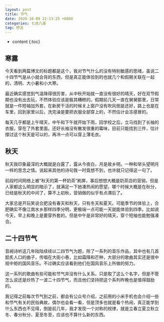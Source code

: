 ```yaml
---
layout: post
title: 节气
date: 2020-10-09 22:13:25 +0800
categories: 七说八道
tag: 想法
---
```


* content
{:toc}


## 寒露

今天看到两篇博文的标题都是这个，我对节气什么的没有特别敏感的思绪，虽说二十四节气是从小就会背的东西，但是真正能体验到的也就几个和假期关联在一起的，清明、大小暑和小大寒。

最近确实感觉到气温降得很厉害，从中秋开始就一直没有很好的晴天，好在双节假期也没有出去玩，不然体验应该是极其糟糕的。假期前几天一直在舅舅那里，日常就是一件短袖加外套，在新房干活的时候关上窗户没有吹风倒是还好，路上也是在车里，回到家里以后，洗完澡是要把衣服全部穿上的，不然估计会冻感冒的。

每天几乎都是上午晴天，中午和下午就开始下雨，回学校之后，立马找到了长袖的衣服，穿在了外套里面。还好长袖没有散发很重的霉味，目前只能找到三件，估计撑过这个秋天是可以的，再冷一点可以穿上薄毛衣。

## 秋天

秋天我印象最深的大概就是白露了，露从今夜白，月是故乡明。一种和举头望明月一样的思念之情。说起来其他的诗句我一时竟想不到，也许就只记得这一句了。

前段时间网络上被“秋天的第一杯奶茶”刷屏，事后想想大概是奶茶店的营销，但是人家都这么明显的暗示了，就满足一下她凑热闹的愿望。哪个时候大概是在秋分，已经是秋天的中间了，算不上初秋，营销做的似乎有点滞后了。

大家总是开玩笑说合肥没有春天和秋天，只有冬天和夏天。可能季节的体验上，合肥确实不像江南水乡那样四季分明，更极端一点可能一天就能体验到四季。比如说今天，早上和晚上是要穿外套的，但是中午是非常好的晴天，穿个短袖也能勉强凑合。

## 二十四节气

音阙诗听这几年陆陆续续以二四节气为题，除了一系列的音乐作品，其中也有几首脍炙人口的曲子，传唱在大街小巷，比如霜降和芒种，大部分的歌曲其实还是很中规中矩的国风音乐。不过确实应该看到他们在国风音乐上所做的努力。

这一系列的歌曲有些可能和节气并没有什么关系，只是取了这么个名字，但是不管怎么说还是炒热了一波二十四节气，而且他们坚持把这个系列昨晚也是值得鼓励的。

我记得之前每次节气到之前，都会有公众号介绍，之前用的小米手机也会介绍一些和节气有关的民俗典故，偶尔也会看一看，但是顶多也就是看个热闹，真正能学到什么东西也不见得，倒是前几年，我才发现一个对称的规律，就是立春立夏立秋立冬、春分秋分、夏至冬至，应该也不算什么新的东西。